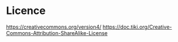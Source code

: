 # Licence
https://creativecommons.org/version4/
https://doc.tiki.org/Creative-Commons-Attribution-ShareAlike-License
